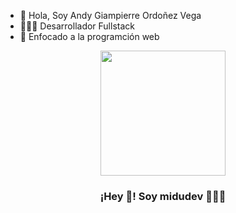 - 👋 Hola, Soy Andy Giampierre Ordoñez Vega
- 👨🏻‍💻 Desarrollador Fullstack
- 🎯 Enfocado a la programción web

<p align="center" width="300">
   <img align="center" width="200" src="https://user-images.githubusercontent.com/1561955/106762302-fda9de00-6635-11eb-99be-3ef744e60c0e.png" />
   <h3 align="center">¡Hey 👋! Soy midudev 👨🏻‍💻</h3>
</p>
